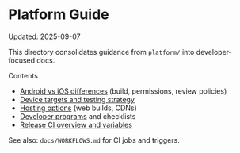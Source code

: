 # Platform Guide

Updated: 2025-09-07

This directory consolidates guidance from `platform/` into developer-focused docs.

Contents

-    [Android vs iOS differences](./topics/android_vs_ios.md) (build, permissions, review policies)
-    [Device targets and testing strategy](./topics/device_targets.md)
-    [Hosting options](./topics/hosting_options.md) (web builds, CDNs)
-    [Developer programs](./topics/dev_programs.md) and checklists
-    [Release CI overview and variables](./release.md)

See also: `docs/WORKFLOWS.md` for CI jobs and triggers.
